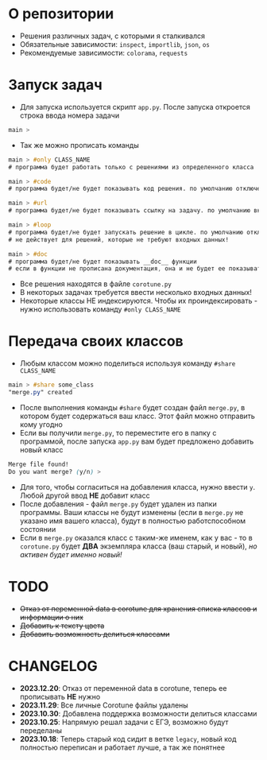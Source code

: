 # О репозитории
- Решения различных задач, с которыми я сталкивался
- Обязательные зависимости: `inspect`, `importlib`, `json`, `os`
- Рекомендуемые зависимости: `colorama`, `requests`

# Запуск задач
- Для запуска используется скрипт `app.py`. После запуска откроется строка ввода номера задачи
```css
main > 
```
- Так же можно прописать команды
```css
main > #only CLASS_NAME
# программа будет работать только с решениями из определенного класса

main > #code
# программа будет/не будет показывать код решения. по умолчанию отключено

main > #url
# программа будет/не будет показывать ссылку на задачу. по умолчанию включено

main > #loop
# программа будет/не будет запускать решение в цикле. по умолчанию отключено
# не действует для решений, которые не требуют входных данных!

main > #doc
# программа будет/не будет показывать __doc__ функции
# если в функции не прописана документация, она и не будет ее показывать 
```
- Все решения находятся в файле `corotune.py`
- В некоторых задачах требуется ввести несколько входных данных!
- Некоторые классы НЕ индексируются. Чтобы их проиндексировать - нужно использовать команду `#only CLASS_NAME`


# Передача своих классов
- Любым классом можно поделиться используя команду `#share CLASS_NAME`
```css
main > #share some_class
"merge.py" created
```
- После выполнения команды `#share` будет создан файл `merge.py`, в котором будет содержаться ваш класс. Этот файл можно отправить кому угодно
- Если вы получили `merge.py`, то переместите его в папку с программой, после запуска `app.py` вам будет предложено добавить новый класс
```css
Merge file found!
Do you want merge? (y/n) >
```
- Для того, чтобы согласиться на добавления класса, нужно ввести `y`. Любой другой ввод **НЕ** добавит класс
- После добавления - файл `merge.py` будет удален из папки программы. Ваши классы не будут изменены (если в `merge.py` не указано имя вашего класса), будут в полностью работспособном состоянии
- Если в `merge.py` оказался класс с таким-же именем, как у вас - то в `corotune.py` будет **ДВА** экземпляра класса (ваш старый, и новый), _но активен будет именно новый!_


# TODO
- ~~Отказ от переменной data в corotune для хранения списка классов и информации о них~~
- ~~Добавить к тексту цвета~~
- ~~Добавить возможность делиться классами~~

# CHANGELOG
- **2023.12.20**: Отказ от переменной data в corotune, теперь ее прописывать **НЕ** нужно
- **2023.11.29**: Все личные Corotune файлы удалены
- **2023.10.30**: Добавлена поддержка возможности делиться классами
- **2023.10.25**: Напрямую решал задачи с ЕГЭ, возможно будут переделаны
- **2023.10.18**: Теперь старый код сидит в ветке `legacy`, новый код полностью переписан и работает лучше, а так же понятнее 
